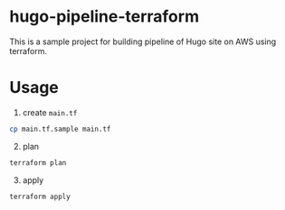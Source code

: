 hugo-pipeline-terraform
===

This is a sample project for building pipeline of Hugo site on AWS using terraform.

# Usage

1. create `main.tf`

```bash
cp main.tf.sample main.tf
```

2. plan

```bash
terraform plan
```

3. apply

```bash
terraform apply
```
